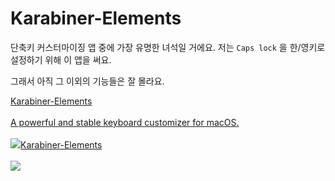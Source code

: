 # Karabiner-Elements

단축키 커스터마이징 앱 중에 가장 유명한 녀석일 거에요.
저는 `Caps lock` 을 한/영키로 설정하기 위해 이 앱을 써요.

그래서 아직 그 이외의 기능들은 잘 몰라요.


[Karabiner-Elements\
\
A powerful and stable keyboard customizer for macOS.\
\
![](https://karabiner-elements.pqrs.org/favicons/android-192x192.png)Karabiner-Elements\
\
![](https://karabiner-elements.pqrs.org/images/logo.png)](https://karabiner-elements.pqrs.org/)
